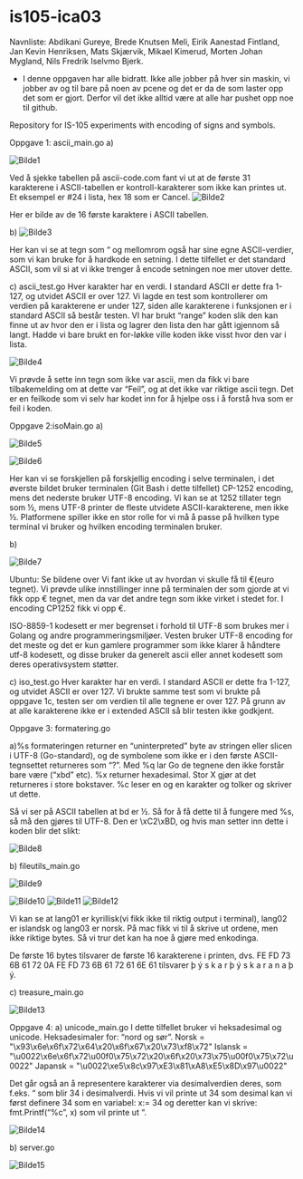 # is105-ica03

Navnliste: Abdikani Gureye, Brede Knutsen Meli, Eirik Aanestad Fintland, Jan Kevin Henriksen, Mats Skjærvik, Mikael Kimerud, Morten Johan Mygland, Nils Fredrik Iselvmo Bjerk.
- I denne oppgaven har alle bidratt. Ikke alle jobber på hver sin maskin, vi jobber av og til bare på noen av pcene og det er da de som laster opp det som er gjort. Derfor vil det ikke alltid være at alle har pushet opp noe til github.


Repository for IS-105 experiments with encoding of signs and symbols.

Oppgave 1: ascii_main.go
a)

![Bilde1](https://i.gyazo.com/7a8bcacfacde867cd4e9cf5c352a68fc.png)

Ved å sjekke tabellen på ascii-code.com fant vi ut at de første 31 karakterene i ASCII-tabellen er kontroll-karakterer som ikke kan printes ut. Et eksempel er #24 i lista, hex 18 som er Cancel.
![Bilde2](https://i.gyazo.com/f0177cd8b6d6bcea6349d63eb33bba9b.png)

Her er bilde av de 16 første karaktere i ASCII tabellen. 

b) 
![Bilde3](https://i.gyazo.com/83e515b1437e4428055e6ce9979cd1f9.png)

Her kan vi se at tegn som “ og mellomrom også har sine egne ASCII-verdier, som vi kan bruke for å hardkode en setning. I dette tilfellet er det standard ASCII, som vil si at vi ikke trenger å encode setningen noe mer utover dette. 

c) ascii_test.go
Hver karakter har en verdi. I standard ASCII er dette fra 1-127, og utvidet ASCII er over 127. Vi lagde en test som kontrollerer om verdien på karakterene er under 127, siden alle karakterene i funksjonen er i standard ASCII så består testen.
VI har brukt “range” koden slik den kan finne ut av hvor den er i lista og lagrer den lista den har gått igjennom så langt. Hadde vi bare brukt en for-løkke ville koden ikke visst hvor den var  i lista. 

![Bilde4](https://i.gyazo.com/06b39d9d8780ab306edb79cb4832a91d.png)

Vi prøvde å sette inn tegn som ikke var ascii, men da fikk vi bare tilbakemelding om at dette var “Feil”, og at det ikke var riktige ascii tegn. Det er en feilkode som vi selv har kodet inn for å hjelpe oss i å forstå hva som  er feil i koden.



Oppgave 2:isoMain.go
a)

![Bilde5](https://i.gyazo.com/cf301c09caba65e055dadee85481e29f.png)

![Bilde6](https://i.gyazo.com/08db71ed88d2dad1763351fc91faaa6c.png)

Her kan vi se forskjellen på forskjellig encoding i selve terminalen, i det øverste bildet bruker terminalen (Git Bash i dette tilfellet) CP-1252 encoding, mens det nederste bruker UTF-8 encoding. Vi kan se at 1252 tillater tegn som ½, mens UTF-8 printer de fleste utvidete ASCII-karakterene, men ikke ½.
Platformene spiller ikke en stor rolle for vi må å passe på hvilken type terminal vi bruker og hvilken encoding terminalen bruker. 

b)

![Bilde7](https://i.gyazo.com/67f8c5605785dc466810064826d798ac.png)

Ubuntu: Se bildene over
Vi fant ikke ut av hvordan vi skulle få til €(euro tegnet). Vi prøvde ulike innstillinger inne på terminalen der som gjorde at vi fikk opp € tegnet, men da var det andre tegn som ikke virket i stedet for. I encoding CP1252 fikk vi opp €.

ISO-8859-1 kodesett er mer begrenset i forhold til UTF-8 som brukes mer i Golang og andre programmeringsmiljøer. Vesten bruker UTF-8 encoding for det meste og det er kun gamlere programmer som ikke klarer å håndtere utf-8 kodesett, og disse bruker da generelt ascii eller annet kodesett som deres operativsystem støtter.

c) iso_test.go
Hver karakter har en verdi. I standard ASCII er dette fra 1-127, og utvidet ASCII er over 127. Vi brukte samme test som vi brukte på oppgave 1c, testen ser om verdien til alle tegnene er over 127. På grunn av at alle karakterene ikke er i extended ASCII så blir testen ikke godkjent.






Oppgave 3: formatering.go

a)%s formateringen returner en “uninterpreted” byte av stringen eller slicen i UTF-8 (Go-standard), og de symbolene som ikke er i den første ASCII-tegnsettet returneres som “?”.
Med %q lar Go de tegnene den ikke forstår bare være (“xbd” etc).
%x returner hexadesimal. Stor X gjør at det returneres i store bokstaver. 
%c leser en og en karakter og tolker og skriver ut dette.

Så vi ser på ASCII tabellen at bd er ½. Så for å få dette til å fungere med %s, så må den gjøres til UTF-8. Den er \xC2\xBD, og hvis man setter inn dette i koden blir det slikt:

![Bilde8](https://i.gyazo.com/582ae218bd06878bbda692380c40a1f6.png)

b) fileutils_main.go

![Bilde9](https://i.gyazo.com/bef76ce664b684e48cd7ade04a1a3805.png)

![Bilde10](https://i.gyazo.com/93c89e54abc36f23d23677d14fdb2aad.png)
![Bilde11](https://i.gyazo.com/27fc841c241a144bb78200e8aca7b043.png)
![Bilde12](https://i.gyazo.com/a702a55ed0a0ffe9eee069636b1fb17c.png)

Vi kan se at lang01 er kyrillisk(vi fikk ikke til riktig output i terminal), lang02 er islandsk og lang03 er norsk. På mac fikk vi til å skrive ut ordene, men ikke riktige bytes. Så vi trur det kan ha noe å gjøre med enkodinga.

De første 16 bytes tilsvarer de første 16 karakterene i printen, dvs. FE FD 73 6B 61 72 0A FE FD 73 6B 61 72 61 6E 61 tilsvarer þ ý s k a r þ ý s k a r a n a þ ý.

c) treasure_main.go

![Bilde13](https://i.gyazo.com/023de41bf40f235e95fbba72b4f3a6ce.png)

Oppgave 4:
a) unicode_main.go
I dette tilfellet bruker vi heksadesimal og unicode.
Heksadesimaler for: “nord og sør”.
 Norsk = "\x93\x6e\x6f\x72\x64\x20\x6f\x67\x20\x73\xf8\x72"
 Islansk = "\u0022\x6e\x6f\x72\u00f0\x75\x72\x20\x6f\x20\x73\x75\u00f0\x75\x72\u0022"
 Japansk = "\u0022\xe5\x8c\x97\xE3\x81\xA8\xE5\x8D\x97\u0022"

Det går også an å representere karakterer via desimalverdien deres, som f.eks. “ som blir 34 i desimalverdi. Hvis vi vil printe ut 34 som desimal kan vi først definere 34 som en variabel: x:= 34
og deretter kan vi skrive: fmt.Printf(“%c”, x) som vil printe ut “.

![Bilde14](https://i.gyazo.com/096212bf993de99c7b1f86748e7ff356.png)

b) server.go

![Bilde15](https://i.gyazo.com/119098be99ce4c6c59cff862d0dd4738.png)

